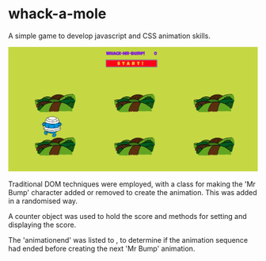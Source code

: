 # whack-a-mole

A simple game to develop javascript and CSS animation skills.

<a href="https://tomsstuff101.github.io/whack-a-mole/">
    <img src="https://github.com/tomsstuff101/whack-a-mole/blob/master/README-Images/Whackamole.png" width="1000px" height=auto>
</a>

Traditional DOM techniques were employed, with a class for making the 'Mr Bump' character added or removed to create the animation. This was added in a randomised way.

A counter object was used to hold the score and methods for setting and displaying the score.

The 'animationend' was listed to , to determine if the animation sequence had ended before creating the next 'Mr Bump' animation.